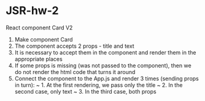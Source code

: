 # JSR-hw-2
React component Card V2

1. Make component Card
2. The component accepts 2 props - title and text
3. It is necessary to accept them in the component and render them in the appropriate places
4. If some props is missing (was not passed to the component), then we do not render the html code that turns it around
5. Connect the component to the App.js and render 3 times (sending props in turn):
    ~ 1. At the first rendering, we pass only the title
    ~ 2. In the second case, only text
    ~ 3. In the third case, both props